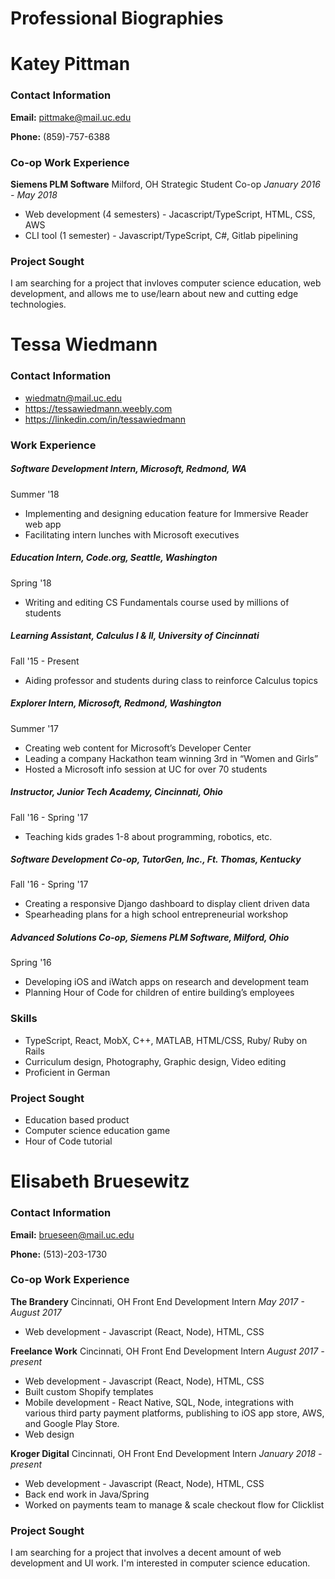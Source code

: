 # Professional Biographies

# Katey Pittman

### Contact Information
**Email:** pittmake@mail.uc.edu

**Phone:** (859)-757-6388

### Co-op Work Experience
**Siemens PLM Software** Milford, OH
Strategic Student Co-op _January 2016 - May 2018_
* Web development (4 semesters) - Jacascript/TypeScript, HTML, CSS, AWS
* CLI tool (1 semester) - Javascript/TypeScript, C#, Gitlab pipelining

### Project Sought
I am searching for a project that invloves computer science education, web development, and allows me to use/learn about new and cutting edge technologies. 

# Tessa Wiedmann

### Contact Information

* wiedmatn@mail.uc.edu
* https://tessawiedmann.weebly.com
* https://linkedin.com/in/tessawiedmann

### Work Experience

##### Software Development Intern, Microsoft, Redmond, WA

Summer '18

* Implementing and designing education feature for Immersive Reader web app
* Facilitating intern lunches with Microsoft executives 

##### Education Intern, Code.org, Seattle, Washington

Spring '18

* Writing and editing CS Fundamentals course used by millions of students

##### Learning Assistant, Calculus I & II, University of Cincinnati

Fall '15 - Present

* Aiding professor and students during class to reinforce Calculus topics 

##### Explorer Intern, Microsoft, Redmond, Washington

Summer '17

* Creating web content for Microsoft’s Developer Center
* Leading a company Hackathon team winning 3rd in “Women and Girls”
* Hosted a Microsoft info session at UC for over 70 students

##### Instructor, Junior Tech Academy, Cincinnati, Ohio

Fall '16 - Spring '17

* Teaching kids grades 1-8 about programming, robotics, etc.

##### Software Development Co-op, TutorGen, Inc., Ft. Thomas, Kentucky

Fall '16 - Spring '17

* Creating a responsive Django dashboard to display client driven data
* Spearheading plans for a high school entrepreneurial workshop

##### Advanced Solutions Co-op, Siemens PLM Software, Milford, Ohio

Spring '16

* Developing iOS and iWatch apps on research and development team
* Planning Hour of Code for children of entire building’s employees

### Skills

* TypeScript, React, MobX, C++, MATLAB, HTML/CSS, Ruby/ Ruby on Rails
* Curriculum design, Photography, Graphic design, Video editing
* Proficient in German

### Project Sought

* Education based product
* Computer science education game
* Hour of Code tutorial

# Elisabeth Bruesewitz

### Contact Information
**Email:** brueseen@mail.uc.edu

**Phone:** (513)-203-1730

### Co-op Work Experience
**The Brandery** Cincinnati, OH
Front End Development Intern _May 2017 - August 2017_
* Web development - Javascript (React, Node), HTML, CSS

**Freelance Work** Cincinnati, OH
Front End Development Intern _August 2017 -  present_
* Web development - Javascript (React, Node), HTML, CSS
* Built custom Shopify templates
* Mobile development - React Native, SQL, Node, integrations with various third party payment platforms, publishing to iOS app store, AWS, and Google Play Store.
* Web design

**Kroger Digital** Cincinnati, OH
Front End Development Intern _January 2018 -  present_
* Web development - Javascript (React, Node), HTML, CSS
* Back end work in Java/Spring
* Worked on payments team to manage & scale checkout flow for Clicklist

### Project Sought
I am searching for a project that involves a decent amount of web development and UI work. I'm interested in computer science education.